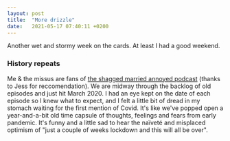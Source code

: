 ```yaml
---
layout: post
title:  "More drizzle"
date:   2021-05-17 07:40:11 +0200
---
```


Another wet and stormy week on the cards. At least I had a good weekend.

### History repeats

Me & the missus are fans of [the shagged married annoyed podcast](https://www.shaggedmarriedannoyed.com/podcast) (thanks to Jess for reccomendation).
We are midway through the backlog of old episodes and just hit March 2020.
I had an eye kept on the date of each episode so I knew what to expect, and I felt a little bit of dread in my stomach waiting for the first mention of Covid.
It's like we've popped open a year-and-a-bit old time capsule of thoughts, feelings and fears from early pandemic. 
It's funny and a little sad to hear the naïveté and misplaced optimism of "just a couple of weeks lockdown and this will all be over".

